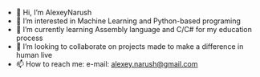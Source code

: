 - 👋 Hi, I’m AlexeyNarush
- 👀 I’m interested in Machine Learning and Python-based programing
- 🌱 I’m currently learning Assembly language and C/C# for my education process
- 💞️ I’m looking to collaborate on projects made to make a difference in human live
- 📫 How to reach me: 
  e-mail: alexey.narush@gmail.com

<!---
AlexeyNarush/AlexeyNarush is a ✨ special ✨ repository because its `README.md` (this file) appears on your GitHub profile.
You can click the Preview link to take a look at your changes.
--->
